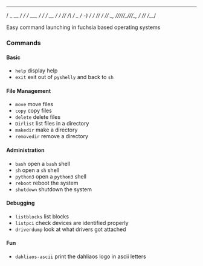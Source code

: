   ___       ______       ____    
  / _ \__ __/ __/ /  ___ / / /_ __
 / ___/ // /\ \/ _ \/ -_) / / // /
/_/   \_, /___/_//_/\__/_/_/\_, / 
     /___/                 /___/  
 
Easy command launching in fuchsia based operating systems

### Commands

#### Basic
* `help` display help
* `exit` exit out of `pyshelly` and back to `sh`

#### File Management
* `move` move files
* `copy` copy files
* `delete` delete files
* `Dirlist` list files in a directory
* `makedir` make a directory
* `removedir` remove a directory

#### Administration
* `bash` open a `bash` shell
* `sh` open a `sh` shell
* `python3` open a `python3` shell
* `reboot` reboot the system
* `shutdown` shutdown the system

#### Debugging
* `listblocks` list blocks
* `listpci` check devices are identified properly
* `driverdump` look at what drivers got attached 

#### Fun
* `dahliaos-ascii` print the dahliaos logo in ascii letters



